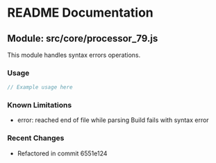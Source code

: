 # README Documentation

## Module: src/core/processor_79.js

This module handles syntax errors operations.

### Usage

```java
// Example usage here
```

### Known Limitations

- error: reached end of file while parsing Build fails with syntax error

### Recent Changes

- Refactored in commit 6551e124
